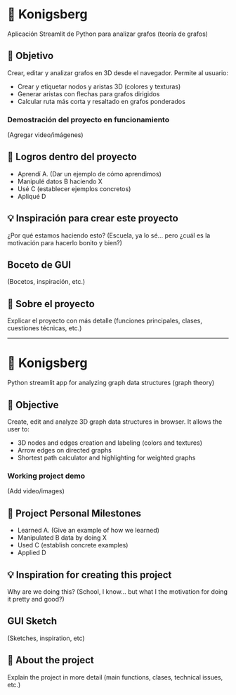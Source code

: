# 💠 **Konigsberg**

Aplicación Streamlit de Python para analizar grafos (teoría de grafos)

## 🎯 Objetivo

Crear, editar y analizar grafos en 3D desde el navegador. Permite al usuario:

- Crear y etiquetar nodos y aristas 3D (colores y texturas)
- Generar aristas con flechas para grafos dirigidos
- Calcular ruta más corta y resaltado en grafos ponderados

### Demostración del proyecto en funcionamiento

(Agregar video/imágenes)

## 🙌 Logros dentro del proyecto

- Aprendí A. (Dar un ejemplo de cómo aprendimos)
- Manipulé datos B haciendo X
- Usé C (establecer ejemplos concretos)
- Apliqué D

## 💡 Inspiración para crear este proyecto

¿Por qué estamos haciendo esto? (Escuela, ya lo sé… pero ¿cuál es la motivación para hacerlo bonito y bien?)

## Boceto de GUI

(Bocetos, inspiración, etc.)

## 👀 Sobre el proyecto

Explicar el proyecto con más detalle (funciones principales, clases, cuestiones técnicas, etc.)

-------------------------------------------------------------------------------------------------------------

# 💠 **Konigsberg** 

Python streamlit app for analyzing graph data structures (graph theory)

## 🎯 Objective

Create, edit and analyze 3D graph data structures in browser.  It allows the user to:

- 3D nodes and edges creation and labeling (colors and textures)
- Arrow edges on directed graphs
- Shortest path calculator and highlighting for weighted graphs

### Working project demo

(Add video/images)

## 🙌 Project Personal Milestones

- Learned A. (Give an example of how we learned)
- Manipulated B data by doing X
- Used C (establish concrete examples)
- Applied D

## 💡 Inspiration for creating this project

Why are we doing this? (School, I know… but what I the motivation for doing it pretty and good?)

## GUI Sketch

(Sketches, inspiration, etc)

## 👀 About the project

Explain the project in more detail (main functions, clases, technical issues, etc.)

